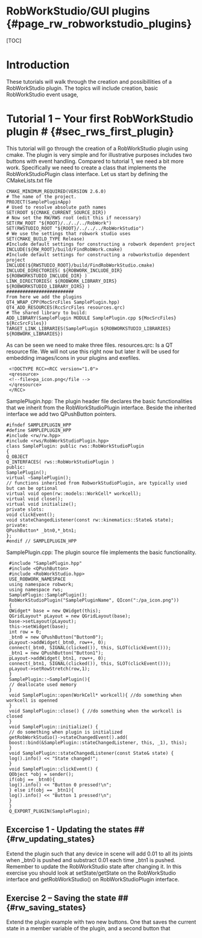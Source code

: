 RobWorkStudio/GUI plugins 	{#page_rw_robworkstudio_plugins} 
=========================

[TOC]

# Introduction #
These tutorials will walk through the creation and possibillities of a RobWorkStudio plugin. The topics will
include creation, basic RobWorkStudio event usage,

# Tutorial 1 – Your first RobWorkStudio plugin # {#sec_rws_first_plugin}
 This tutorial will go through the creation of a RobWorkStudio plugin using cmake. The plugin is very simple
 and for illustrative purposes includes two buttons with event handling.
 Compared to tutorial 1, we need a bit more work. Specifically we need to create a class that implements
 the RobWorkStudioPlugin class interface. Let us start by defining the CMakeLists.txt file
 
 ~~~
 CMAKE_MINIMUM_REQUIRED(VERSION 2.6.0)
 # The name of the project.
 PROJECT(SamplePluginApp)
 # Used to resolve absolute path names
 SET(ROOT ${CMAKE_CURRENT_SOURCE_DIR})
 # Now set the RW/RWS root (edit this if necessary)
 SET(RW_ROOT "${ROOT}/../../../RobWork")
 SET(RWSTUDIO_ROOT "${ROOT}/../../../RobWorkStudio")
 # We use the settings that robwork studio uses
 SET(CMAKE_BUILD_TYPE Release)
 #Include default settings for constructing a robwork dependent project
 INCLUDE(${RW_ROOT}/build/FindRobWork.cmake)
 #Include default settings for constructing a robworkstudio dependent project
 INCLUDE(${RWSTUDIO_ROOT}/build/FindRobWorkStudio.cmake)
 INCLUDE_DIRECTORIES( ${ROBWORK_INCLUDE_DIR} ${ROBWORKSTUDIO_INCLUDE_DIR} )
 LINK_DIRECTORIES( ${ROBWORK_LIBRARY_DIRS} ${ROBWORKSTUDIO_LIBRARY_DIRS} )
 #########################
 From here we add the plugins
 QT4_WRAP_CPP(MocSrcFiles SamplePlugin.hpp)
 QT4_ADD_RESOURCES(RccSrcFiles resources.qrc)
 # The shared library to build:
 ADD_LIBRARY(SamplePlugin MODULE SamplePlugin.cpp ${MocSrcFiles} ${RccSrcFiles})
 TARGET_LINK_LIBRARIES(SamplePlugin ${ROBWORKSTUDIO_LIBRARIES} ${ROBWORK_LIBRARIES})
 ~~~

 As can be seen we need to make three files.
 resources.qrc: Is a QT resource file. We will not use this right now but later it will be used for embedding
 images/icons in your plugins and exefiles.
~~~{.xml}
 <!DOCTYPE RCC><RCC version="1.0">
 <qresource>
 <!--file>pa_icon.png</file -->
 </qresource>
 </RCC>
~~~

 SamplePlugin.hpp: The plugin header file declares the basic functionalities that we inherit from the
 RobWorkStudioPlugin interface. Beside the inherited interface we add two QPushButton pointers.

 ~~~{.cpp}
 #ifndef SAMPLEPLUGIN_HPP
 #define SAMPLEPLUGIN_HPP
 #include <rw/rw.hpp>
 #include <rws/RobWorkStudioPlugin.hpp>
 class SamplePlugin: public rws::RobWorkStudioPlugin
 {
 Q_OBJECT
 Q_INTERFACES( rws::RobWorkStudioPlugin )
 public:
 SamplePlugin();
 virtual ~SamplePlugin();
 // functions inherited from RobworkStudioPlugin, are typically used but can be optional
 virtual void open(rw::models::WorkCell* workcell);
 virtual void close();
 virtual void initialize();
 private slots:
 void clickEvent();
 void stateChangedListener(const rw::kinematics::State& state);
 private:
 QPushButton* _btn0,*_btn1;
 };
 #endif // SAMPLEPLUGIN_HPP
 ~~~

 SamplePlugin.cpp: The plugin source file implements the basic functionality.

~~~{.cpp}
 #include "SamplePlugin.hpp"
 #include <QPushButton>
 #include <RobWorkStudio.hpp>
 USE_ROBWORK_NAMESPACE
 using namespace robwork;
 using namespace rws;
 SamplePlugin::SamplePlugin():
 RobWorkStudioPlugin("SamplePluginName", QIcon(":/pa_icon.png"))
 {
 QWidget* base = new QWidget(this);
 QGridLayout* pLayout = new QGridLayout(base);
 base->setLayout(pLayout);
 this->setWidget(base);
 int row = 0;
 _btn0 = new QPushButton("Button0");
 pLayout->addWidget(_btn0, row++, 0);
 connect(_btn0, SIGNAL(clicked()), this, SLOT(clickEvent()));
 _btn1 = new QPushButton("Button1");
 pLayout->addWidget(_btn1, row++, 0);
 connect(_btn1, SIGNAL(clicked()), this, SLOT(clickEvent()));
 pLayout->setRowStretch(row,1);
 }
 SamplePlugin::~SamplePlugin(){
 // deallocate used memory
 }
 void SamplePlugin::open(WorkCell* workcell){ //do something when workcell is openned
 }
 void SamplePlugin::close() { //do something when the workcell is closed
 }
 void SamplePlugin::initialize() {
 // do something when plugin is initialized
 getRobWorkStudio()->stateChangedEvent().add(
 boost::bind(&SamplePlugin::stateChangedListener, this, _1), this);
 }
 void SamplePlugin::stateChangedListener(const State& state) {
 log().info() << "State changed!";
 }
 void SamplePlugin::clickEvent() {
 QObject *obj = sender();
 if(obj == _btn0){
 log().info() << "Button 0 pressed!\n";
 } else if(obj == _btn1){
 log().info() << "Button 1 pressed!\n";
 }
 }
 Q_EXPORT_PLUGIN(SamplePlugin);
~~~

## Excercise 1 - Updating the states ## {#rw_updating_states}
 Extend the plugin such that any device in scene will add 0.01 to all its joints when _btn0 is pushed and
 substract 0.01 each time _btn1 is pushed. Remember to update the RobWorkStudio state after changing it.
 In this exercise you should look at setState/getState on the RobWorkStudio interface and
 getRobWorkStudio() on RobWorkStudioPlugin interface.

## Exercise 2 – Saving the state ## {#rw_saving_states}
 Extend the plugin example with two new buttons. One that saves the current state in a member variable of
 the plugin, and a second button that

